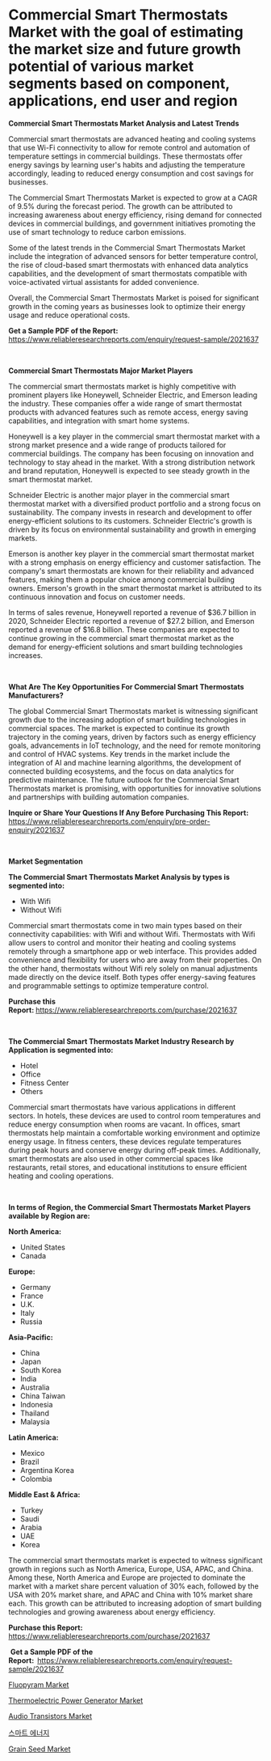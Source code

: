 <p><h1>Commercial Smart Thermostats Market with the goal of estimating the market size and future growth potential of various market segments based on component, applications, end user and region</h1></p><p><strong>Commercial Smart Thermostats Market Analysis and Latest Trends</strong></p>
<p><p>Commercial smart thermostats are advanced heating and cooling systems that use Wi-Fi connectivity to allow for remote control and automation of temperature settings in commercial buildings. These thermostats offer energy savings by learning user's habits and adjusting the temperature accordingly, leading to reduced energy consumption and cost savings for businesses.</p><p>The Commercial Smart Thermostats Market is expected to grow at a CAGR of 9.5% during the forecast period. The growth can be attributed to increasing awareness about energy efficiency, rising demand for connected devices in commercial buildings, and government initiatives promoting the use of smart technology to reduce carbon emissions.</p><p>Some of the latest trends in the Commercial Smart Thermostats Market include the integration of advanced sensors for better temperature control, the rise of cloud-based smart thermostats with enhanced data analytics capabilities, and the development of smart thermostats compatible with voice-activated virtual assistants for added convenience.</p><p>Overall, the Commercial Smart Thermostats Market is poised for significant growth in the coming years as businesses look to optimize their energy usage and reduce operational costs.</p></p>
<p><strong>Get a Sample PDF of the Report:&nbsp;</strong> <a href="https://www.reliableresearchreports.com/enquiry/request-sample/2021637">https://www.reliableresearchreports.com/enquiry/request-sample/2021637</a></p>
<p>&nbsp;</p>
<p><strong>Commercial Smart Thermostats Major Market Players</strong></p>
<p><p>The commercial smart thermostats market is highly competitive with prominent players like Honeywell, Schneider Electric, and Emerson leading the industry. These companies offer a wide range of smart thermostat products with advanced features such as remote access, energy saving capabilities, and integration with smart home systems.</p><p>Honeywell is a key player in the commercial smart thermostat market with a strong market presence and a wide range of products tailored for commercial buildings. The company has been focusing on innovation and technology to stay ahead in the market. With a strong distribution network and brand reputation, Honeywell is expected to see steady growth in the smart thermostat market.</p><p>Schneider Electric is another major player in the commercial smart thermostat market with a diversified product portfolio and a strong focus on sustainability. The company invests in research and development to offer energy-efficient solutions to its customers. Schneider Electric's growth is driven by its focus on environmental sustainability and growth in emerging markets.</p><p>Emerson is another key player in the commercial smart thermostat market with a strong emphasis on energy efficiency and customer satisfaction. The company's smart thermostats are known for their reliability and advanced features, making them a popular choice among commercial building owners. Emerson's growth in the smart thermostat market is attributed to its continuous innovation and focus on customer needs.</p><p>In terms of sales revenue, Honeywell reported a revenue of $36.7 billion in 2020, Schneider Electric reported a revenue of $27.2 billion, and Emerson reported a revenue of $16.8 billion. These companies are expected to continue growing in the commercial smart thermostat market as the demand for energy-efficient solutions and smart building technologies increases.</p></p>
<p>&nbsp;</p>
<p><strong>What Are The Key Opportunities For Commercial Smart Thermostats Manufacturers?</strong></p>
<p><p>The global Commercial Smart Thermostats market is witnessing significant growth due to the increasing adoption of smart building technologies in commercial spaces. The market is expected to continue its growth trajectory in the coming years, driven by factors such as energy efficiency goals, advancements in IoT technology, and the need for remote monitoring and control of HVAC systems. Key trends in the market include the integration of AI and machine learning algorithms, the development of connected building ecosystems, and the focus on data analytics for predictive maintenance. The future outlook for the Commercial Smart Thermostats market is promising, with opportunities for innovative solutions and partnerships with building automation companies.</p></p>
<p><strong>Inquire or Share Your Questions If Any Before Purchasing This Report:</strong> <a href="https://www.reliableresearchreports.com/enquiry/pre-order-enquiry/2021637">https://www.reliableresearchreports.com/enquiry/pre-order-enquiry/2021637</a></p>
<p>&nbsp;</p>
<p><strong>Market Segmentation</strong></p>
<p><strong>The Commercial Smart Thermostats Market Analysis by types is segmented into:</strong></p>
<p><ul><li>With Wifi</li><li>Without Wifi</li></ul></p>
<p><p>Commercial smart thermostats come in two main types based on their connectivity capabilities: with Wifi and without Wifi. Thermostats with Wifi allow users to control and monitor their heating and cooling systems remotely through a smartphone app or web interface. This provides added convenience and flexibility for users who are away from their properties. On the other hand, thermostats without Wifi rely solely on manual adjustments made directly on the device itself. Both types offer energy-saving features and programmable settings to optimize temperature control.</p></p>
<p><strong>Purchase this Report:&nbsp;</strong><a href="https://www.reliableresearchreports.com/purchase/2021637">https://www.reliableresearchreports.com/purchase/2021637</a></p>
<p>&nbsp;</p>
<p><strong>The Commercial Smart Thermostats Market Industry Research by Application is segmented into:</strong></p>
<p><ul><li>Hotel</li><li>Office</li><li>Fitness Center</li><li>Others</li></ul></p>
<p><p>Commercial smart thermostats have various applications in different sectors. In hotels, these devices are used to control room temperatures and reduce energy consumption when rooms are vacant. In offices, smart thermostats help maintain a comfortable working environment and optimize energy usage. In fitness centers, these devices regulate temperatures during peak hours and conserve energy during off-peak times. Additionally, smart thermostats are also used in other commercial spaces like restaurants, retail stores, and educational institutions to ensure efficient heating and cooling operations.</p></p>
<p>&nbsp;</p>
<p><strong>In terms of Region, the Commercial Smart Thermostats Market Players available by Region are:</strong></p>
<p>
    <p> <strong> North America: </strong>
        <ul>
            <li>United States</li>
            <li>Canada</li>
        </ul>
        </p> 
    <p> <strong> Europe: </strong>
        <ul>
            <li>Germany</li>
            <li>France</li>
            <li>U.K.</li>
            <li>Italy</li>
            <li>Russia</li>
        </ul>
        </p> 
    <p> <strong> Asia-Pacific: </strong>
        <ul>
            <li>China</li>
            <li>Japan</li>
            <li>South Korea</li>
            <li>India</li>
            <li>Australia</li>
            <li>China Taiwan</li>
            <li>Indonesia</li>
            <li>Thailand</li>
            <li>Malaysia</li>
        </ul>
        </p> 
    <p> <strong> Latin America: </strong>
        <ul>
            <li>Mexico</li>
            <li>Brazil</li>
            <li>Argentina Korea</li>
            <li>Colombia</li>
        </ul>
        </p> 
    <p> <strong> Middle East & Africa: </strong>
        <ul>
            <li>Turkey</li>
            <li>Saudi</li>
            <li>Arabia</li>
            <li>UAE</li>
            <li>Korea</li>
        </ul>
    </p>
    </p>
<p><p>The commercial smart thermostats market is expected to witness significant growth in regions such as North America, Europe, USA, APAC, and China. Among these, North America and Europe are projected to dominate the market with a market share percent valuation of 30% each, followed by the USA with 20% market share, and APAC and China with 10% market share each. This growth can be attributed to increasing adoption of smart building technologies and growing awareness about energy efficiency.</p></p>
<p><strong>Purchase this Report: </strong><a href="https://www.reliableresearchreports.com/purchase/2021637">https://www.reliableresearchreports.com/purchase/2021637</a></p>
<p>&nbsp;<strong>Get a Sample PDF of the Report:&nbsp;&nbsp;</strong><a href="https://www.reliableresearchreports.com/enquiry/request-sample/2021637">https://www.reliableresearchreports.com/enquiry/request-sample/2021637</a></p>
<p><strong></strong></p>
<p><p><a href="https://bubble-tree-ea4.notion.site/Fluopyram-Market-Size-Evaluating-its-Market-Trends-Growth-and-Projections-2024-2031-3c9b1c98bbc243d2aabad8b1054d9161">Fluopyram Market</a></p><p><a href="https://view.publitas.com/reportprime-1/thermoelectric-power-generator-market-research-report-reveals-the-latest-trends-and-opportunities-of-this-market-for-period-from-2024-2031/">Thermoelectric Power Generator Market</a></p><p><a href="https://view.publitas.com/reportprime-1/audio-transistors-market-size-growing-and-forecasted-for-period-from-2024-2031-and-provides-complete-market-analysis-of-this-market/">Audio Transistors Market</a></p><p><a href="https://github.com/laholand/Market-Research-Report-List-2/blob/main/3607456186264.md">스마트 에너지</a></p><p><a href="https://thundering-castanet-c65.notion.site/Grain-Seed-Market-Research-Report-Unlocks-Analysis-on-the-Market-Financial-Status-Market-Size-and--008c6e55102f4aad80640d94a2c0d015">Grain Seed Market</a></p></p>